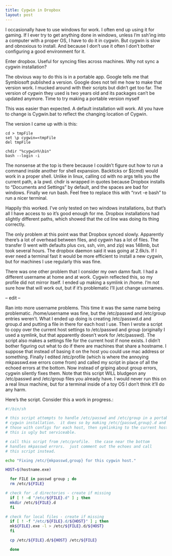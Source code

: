 ```yaml
---
title: Cygwin in Dropbox
layout: post
---
```




I occasionally have to use windows for work.  I often end up using it for gaming.  If I ever try to get anything done in windows, unless I’m ssh’ing into a computer with a proper OS, I have to do it in cygwin.  But cygwin is slow and obnoxious to install.  And because I don’t use it often I don’t bother configuring a good environment for it.

Enter dropbox.  Useful for syncing files across machines.  Why not sync a cygwin installation?

The obvious way to do this is in a portable app.  Google tells me that Symbiosoft published a version.  Google does not tell me how to make that version work.  I mucked around with their scripts but didn’t get too far.  The version of cygwin they used is two years old and its packages can’t be updated anymore. Time to try making a portable version myself

This was easier than expected.  A default installation will work.  All you have to change is Cygwin.bat to reflect the changing location of Cygwin.

The version I came up with is this:

```
cd > tmpFile
set \p cygwin=<tmpFile
del tmpFile

chdir "%cygwin%\bin"
bash --login -i
```

The nonsense at the top is there because I couldn’t figure out how to run a command inside another for shell expansion.  Backticks or $(cmd) would work in a proper shell.  Unlike in linux, calling cd with no args tells you the current path, a la pwd.  chdir is wrapped in quotes because Dropbox installs to “Documents and Settings” by default, and the spaces are bad for windows.  Finally we run bash.  Feel free to replace this with “rxvt -e bash” to run a nicer terminal.

Happily this worked.  I’ve only tested on two windows installations, but that’s all I have access to so it’s good enough for me.  Dropbox installations had slightly different paths, which showed that the cd line was doing its thing correctly.

The only problem at this point was that Dropbox synced slowly.  Apparently there’s a lot of overhead between files, and cygwin has a lot of files.  The transfer (I went with defaults plus cvs, ssh, vim, and zip) was 148mb, but took several hours.  The dropbox daemon said it was going at 2.6k/s.  If I ever need a terminal fast it would be more efficient to install a new cygwin, but for machines I use regularly this was fine.

There was one other problem that I consider my own damn fault.  I had a different username at home and at work.  Cygwin reflected this, so my profile did not mirror itself.  I ended up making a symlink in /home.  I’m not sure how that will work out, but if it’s problematic I’ll just change usrnames.

– edit –

Ran into more username problems.  This time it was the same name being problematic.  /home/username was fine, but the /etc/passwd and /etc/group entries weren’t.  What I ended up doing is creating /etc/passwd.d and group.d and putting a file in there for each host I use.   Then I wrote a script to copy over the current host settings to /etc/passwd and group (originally I used a symlink, but that apparently doesn’t work for /etc/passwd).  The script also makes a settings file for the current host if none exists.  I didn’t bother figuring out what to do if there are machines that share a hostname.  I suppose that instead of basing it on the host you could use mac address or something.  Finally I edited /etc/profile (which is where the annoying mkpasswd.exe errors come from) and called my script in place of all the echoed errors at the bottom.  Now instead of griping about group errors, cygwin silently fixes them.  Note that this script WILL bludgeon any /etc/passwd and /etc/group files you already have.  I would never run this on a real linux machine, but for a terminal inside of a toy OS I don’t think it’ll do any harm.

Here’s the script. Consider this a work in progress.:

```bash
#!/bin/sh

# this script attempts to handle /etc/passwd and /etc/group in a portable
# cygwin installation.  it does so by making /etc/{passwd,group}.d and filling
# those with configs for each host, then symlinking to the current host.
# this is ugly but serviceable.  

# call this script from /etc/profile.  the case near the bottom
# handles mkpasswd errors.  just comment out the echoes and call
# this script instead.

echo "Fixing /etc/{mkpasswd,group} for this cygwin host."

HOST=$(hostname.exe)

  for FILE in passwd group ; do
  rm /etc/${FILE}

# check for .d directories - create if missing
  if [ ! -d "/etc/${FILE}.d" ] ; then
  mkdir /etc/${FILE}.d
  fi

# check for local files - create if missing
  if [ ! -f "/etc/${FILE}.d/${HOST}" ] ; then
  mk${FILE}.exe -l > /etc/${FILE}.d/${HOST}
  fi

  cp /etc/${FILE}.d/${HOST} /etc/${FILE}

  done
```


